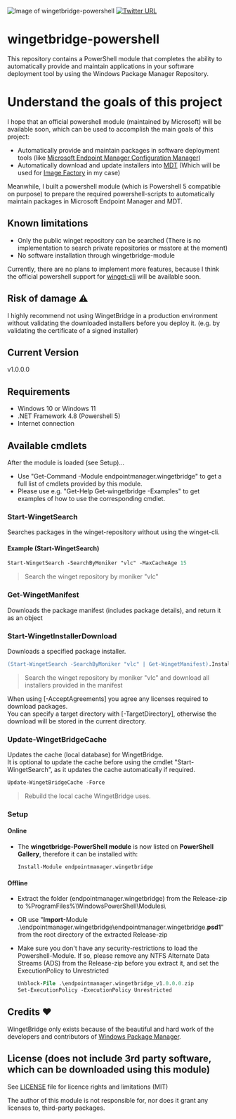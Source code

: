 ![Image of wingetbridge-powershell](https://repository-images.githubusercontent.com/423620656/cf98f351-dfaa-4d5d-bb2b-363633e639b6)
[![Twitter URL](https://img.shields.io/twitter/url/https/twitter.com/PaulJezek.svg?style=social&label=Follow%20%40Paul%20Jezek%20%23wingetbridge)](https://twitter.com/PaulJezek)
# wingetbridge-powershell

This repository contains a PowerShell module that completes the ability to automatically provide and maintain applications in your software deployment tool by using the Windows Package Manager Repository.

# Understand the goals of this project

I hope that an official powershell module (maintained by Microsoft) will be available soon, which can be used to accomplish the main goals of this project:
* Automatically provide and maintain packages in software deployment tools (like [Microsoft Endpoint Manager Configuration Manager](https://docs.microsoft.com/en-us/mem/configmgr/))
* Automatically download and update installers into [MDT](https://docs.microsoft.com/en-us/windows/deployment/deploy-windows-mdt/get-started-with-the-microsoft-deployment-toolkit) (Which will be used for [Image Factory](https://deploymentbunny.com/2018/10/19/image-factory-4-0-is-available-for-download/) in my case) 

Meanwhile, I built a powershell module (which is Powershell 5 compatible on purpose) to prepare the required powershell-scripts to automatically maintain packages in Microsoft Endpoint Manager and MDT.

## Known limitations

* Only the public winget repository can be searched (There is no implementation to search private repositories or msstore at the moment)
* No software installation through wingetbridge-module

Currently, there are no plans to implement more features, because I think the official powershell support for [winget-cli](https://github.com/microsoft/winget-cli) will be available soon.

## Risk of damage :warning:

I highly recommend not using WingetBridge in a production environment without validating the downloaded installers before you deploy it. (e.g. by validating the certificate of a signed installer)

## Current Version
v1.0.0.0

## Requirements
* Windows 10 or Windows 11
* .NET Framework 4.8 (Powershell 5)
* Internet connection

## Available cmdlets

After the module is loaded (see Setup)...
* Use "Get-Command -Module endpointmanager.wingetbridge" to get a full list of cmdlets provided by this module.
* Please use e.g. "Get-Help Get-wingetbridge -Examples" to get examples of how to use the corresponding cmdlet.

### Start-WingetSearch
Searches packages in the winget-repository without using the winget-cli.
#### Example (Start-WingetSearch)
```ps
Start-WingetSearch -SearchByMoniker "vlc" -MaxCacheAge 15
```  
> Search the winget repository by moniker "vlc"

### Get-WingetManifest
Downloads the package manifest (includes package details), and return it as an object

### Start-WingetInstallerDownload
Downloads a specified package installer.  

```ps
(Start-WingetSearch -SearchByMoniker "vlc" | Get-WingetManifest).Installers | Start-WingetInstallerDownload -AcceptAgreements
```  
> Search the winget repository by moniker "vlc" and download all installers provided in the manifest  

When using [-AcceptAgreements] you agree any licenses required to download packages.  
You can specify a target directory with [-TargetDirectory], otherwise the download will be stored in the current directory.

### Update-WingetBridgeCache
Updates the cache (local database) for WingetBridge.  
It is optional to update the cache before using the cmdlet "Start-WingetSearch", as it updates the cache automatically if required.

```ps
Update-WingetBridgeCache -Force
```  
> Rebuild the local cache WingetBridge uses.

### Setup
#### Online
* The **wingetbridge-PowerShell module** is now listed on **PowerShell Gallery**, therefore it can be installed with:  
    ```ps
    Install-Module endpointmanager.wingetbridge
    ```
#### Offline
* Extract the folder (endpointmanager.wingetbridge) from the Release-zip to %ProgramFiles%\WindowsPowerShell\Modules\
* OR use "**Import**-Module .\endpointmanager.wingetbridge\endpointmanager.wingetbridge.**psd1**" from the root directory of the extracted Release-zip
* Make sure you don't have any security-restrictions to load the Powershell-Module. If so, please remove any NTFS Alternate Data Streams (ADS) from the Release-zip before you extract it, and set the ExecutionPolicy to Unrestricted

    ```ps
    Unblock-File .\endpointmanager.wingetbridge_v1.0.0.0.zip
    Set-ExecutionPolicy -ExecutionPolicy Unrestricted
    ```

## Credits :heart:
WingetBridge only exists because of the beautiful and hard work of the developers and contributors of [Windows Package Manager](https://docs.microsoft.com/en-us/windows/package-manager/).

## License (does not include 3rd party software, which can be downloaded using this module)

See [LICENSE](LICENSE.md) file for licence rights and limitations (MIT)

The author of this module is not responsible for, nor does it grant any licenses to, third-party packages.